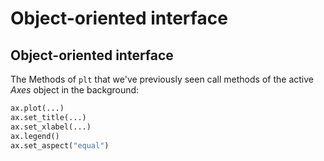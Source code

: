 # Object-oriented interface

## Object-oriented interface

The Methods of `plt` that we've previously seen call methods of the active _Axes_ object in the background:

```py
ax.plot(...)
ax.set_title(...)
ax.set_xlabel(...)
ax.legend()
ax.set_aspect("equal")
```
